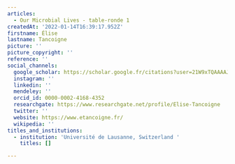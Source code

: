 ```yaml
---
articles:
  - Our Microbial Lives - table-ronde 1
createdAt: '2022-01-14T16:39:17.952Z'
firstname: Élise
lastname: Tancoigne
picture: ''
picture_copyright: ''
reference: ''
social_channels:
  google_scholar: https://scholar.google.fr/citations?user=21W9xTQAAAAJ&hl=fr
  instagram: ''
  linkedin: ''
  mendeley: ''
  orcid_id: 0000-0002-4168-4352
  researchgate: https://www.researchgate.net/profile/Elise-Tancoigne
  twitter: ''
  website: https://www.etancoigne.fr/
  wikipedia: ''
titles_and_institutions:
  - institution: 'Université de Lausanne, Switzerland '
    titles: []

---
```

